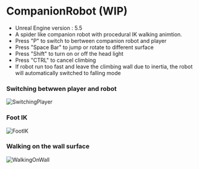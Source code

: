 # CompanionRobot (WIP)
- Unreal Engine version : 5.5
- A spider like companion robot with procedural IK walking animtion.
- Press "P" to switch to bertween companion robot and player
- Press "Space Bar" to jump or rotate to different surface
- Press "Shift" to turn on or off the head light
- Press "CTRL" to cancel climbing
- If robot run too fast and leave the climbing wall due to inertia, the robot will automatically switched to falling mode
 

### Switching betwwen player and robot
![SwitchingPlayer](https://github.com/user-attachments/assets/841f7002-ecde-47cb-ab06-1aeb5e8a0747)
### Foot IK
![FootIK](https://github.com/user-attachments/assets/81ecdbc4-a8c3-462c-868d-96b0334b9c26)
### Walking on the wall surface
![WalkingOnWall](https://github.com/user-attachments/assets/e688e8f7-bb15-42b1-b384-8c111331b636)

